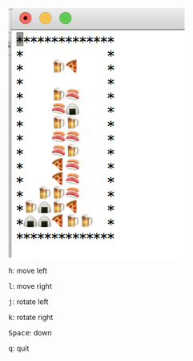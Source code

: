 ![screenshot](https://github.com/kota/SushiKeshi/blob/master/screenshot.png)


<kbd>h</kbd>: move left


<kbd>l</kbd>: move right


<kbd>j</kbd>: rotate left


<kbd>k</kbd>: rotate right


<kbd>Space</kbd>: down


<kbd>q</kbd>: quit
